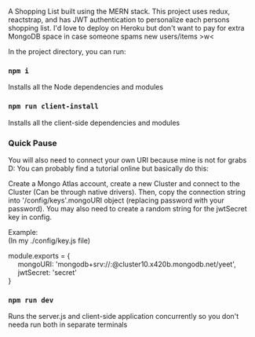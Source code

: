 A Shopping List built using the MERN stack. This project uses redux, reactstrap, and has JWT authentication to personalize each persons shopping list. I'd love to deploy on Heroku but don't want to pay for extra MongoDB space in case someone spams new users/items >w<

In the project directory, you can run:

### `npm i`

Installs all the Node dependencies and modules

### `npm run client-install`

Installs all the client-side dependencies and modules


### Quick Pause
You will also need to connect your own URI because mine is not for grabs D:
You can probably find a tutorial online but basically do this:

Create a Mongo Atlas account, create a new Cluster and connect to the Cluster (Can be through native drivers). Then, copy the connection string into '/config/keys'.mongoURI object (replacing password with your password). You may also need to create a random string for the jwtSecret key in config.


Example:
\
(In my ./config/key.js file)

module.exports = { \
    &nbsp;&nbsp;&nbsp;&nbsp; mongoURI: 'mongodb+srv://<user>:<password>@cluster10.x420b.mongodb.net/yeet', \
    &nbsp;&nbsp;&nbsp;&nbsp; jwtSecret: 'secret' \
} 

### `npm run dev`

Runs the server.js and client-side application concurrently so you don't needa run both in separate terminals
